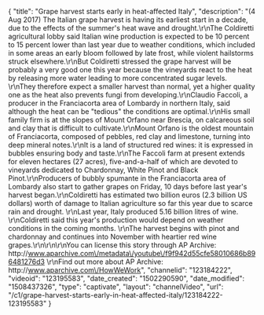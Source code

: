 {
    "title": "Grape harvest starts early in heat-affected Italy",
    "description": "(4 Aug 2017) The Italian grape harvest is having its earliest start in a decade, due to the effects of the summer's heat wave and drought.\r\nThe Coldiretti agricultural lobby said Italian wine production is expected to be 10 percent to 15 percent lower than last year due to weather conditions, which included in some areas an early bloom followed by late frost, while violent hailstorms struck elsewhere.\r\nBut Coldiretti stressed the grape harvest will be probably a very good one this year because the vineyards react to the heat by releasing more water leading to more concentrated sugar levels. \r\nThey therefore expect a smaller harvest than normal, yet a higher quality one as the heat also prevents fungi from developing.\r\nClaudio Faccoli, a producer in the Franciacorta area of Lombardy in northern Italy, said although the heat can be \"tedious\" the conditions are optimal.\r\nHis small family firm is at the slopes of Mount Orfano near Brescia, on calcareous soil and clay that is difficult to cultivate.\r\nMount Orfano is the oldest mountain of Franciacorta, composed of pebbles, red clay and limestone, turning into deep mineral notes.\r\nIt is a land of structured red wines: it is expressed in bubbles ensuring body and taste.\r\nThe Faccoli farm at present extends for eleven hectares (27 acres), five-and-a-half of which are devoted to vineyards dedicated to Chardonnay, White Pinot and Black Pinot.\r\nProducers of bubbly spumante in the Franciacorta area of Lombardy also start to gather grapes on Friday, 10 days before last year's harvest began.\r\nColdiretti has estimated two billion euros (2.3 billion US dollars) worth of damage to Italian agriculture so far this year due to scarce rain and drought. \r\nLast year, Italy produced 5.16 billion litres of wine. \r\nColdiretti said this year's production would depend on weather conditions in the coming months. \r\nThe harvest begins with pinot and chardonnay and continues into November with heartier red wine grapes.\r\n\r\n\r\nYou can license this story through AP Archive: http:\/\/www.aparchive.com\/metadata\/youtube\/f9f942d55cfe58010686b896481276d3 \r\nFind out more about AP Archive: http:\/\/www.aparchive.com\/HowWeWork",
    "channelid": "123184222",
    "videoid": "123195583",
    "date_created": "1502290590",
    "date_modified": "1508437326",
    "type": "captivate",
    "layout": "channelVideo",
    "url": "\/c1\/grape-harvest-starts-early-in-heat-affected-italy\/123184222-123195583"
}